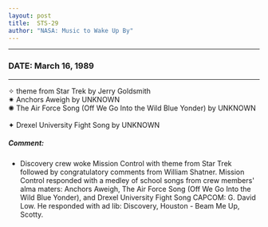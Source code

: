 ```yaml
---
layout: post
title:  STS-29
author: "NASA: Music to Wake Up By"
---
```


----
### DATE: March 16, 1989
----
✧ theme from Star Trek by Jerry Goldsmith  &nbsp;<br />✷ Anchors Aweigh by UNKNOWN  &nbsp;<br />✺ The Air Force Song (Off We Go Into the Wild Blue Yonder) by UNKNOWN  &nbsp;<br />✦ Drexel University Fight Song by UNKNOWN

##### Comment:
* Discovery crew woke Mission Control with theme from Star Trek followed by congratulatory comments from William Shatner. Mission Control responded with a   medley of school songs from crew members' alma maters: Anchors Aweigh, The Air Force Song (Off We Go Into the Wild Blue Yonder), and Drexel University Fight Song CAPCOM: G. David Low. He responded with ad lib: Discovery, Houston - Beam Me Up, Scotty.

